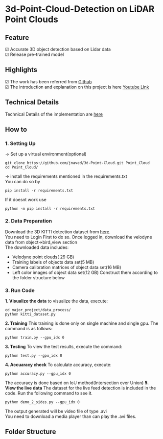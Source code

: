 # 3d-Point-Cloud-Detection on LiDAR Point Clouds
## Feature
&#9745; Accurate 3D object detection based on Lidar data  
&#9745; Release pre-trained model  

## Highlights
&#9745; The work has been referred from [Github](https://github.com/maudzung/SFA3D)  
&#9745; The introduction and explanation on this project is here 
[Youtube Link](https://www.youtube.com/watch?v=cPOtULagNnI&t=4858s)  

## Technical Details
Technical Details of the implementation are [here](https://github.com/jnaved/3d-Point-Cloud/edit/main/Technical_Details.md)

## How to
### 1. Setting Up
&#8594; Set up a virtual environment(optional)  
```
git clone https://github.com/jnaved/3d-Point-Cloud.git Point_Cloud
cd Point_Cloud/
```
&#8594; install the requirements mentioned in the requirements.txt  
You can do so by   
```
pip install -r requirements.txt
```
If it doesnt work use  
```
python -m pip install -r requirements.txt
```
### 2. Data Preparation
Download the 3D KITTI detection dataset from [here](https://s3.eu-central-1.amazonaws.com/avg-kitti/data_object_velodyne.zip).  
You need to Login First to do so. Once logged in, download the velodyne data from object->bird_view section  
The downloaded data includes:
- Velodyne point clouds( 29 GB)
- Training labels of objects data set(5 MB)
- Camera calibration matrices of object data set(16 MB)
- Left color images of object data set(12 GB)
Construct them according to the folder structure below
### 3. Run Code
**1. Visualize the data**
to visualize the data, execute:
```
cd major_project/data_process/
python kitti_dataset.py
```
**2. Training**
This training is done only on single machine and single gpu. The command is as follows:
```
python train.py --gpu_idx 0
```
**3. Testing**
To view the test results, execute the command:
```
python test.py --gpu_idx 0
```
**4. Accuaracy check**
To calculate accuracy, execute:
```
python accuracy.py --gpu_idx 0
```
The accuracy is done based on IoU method(Intersection over Union)
**5. View the live data**
The dataset for the live feed detection is included in the code. Run the following command to see it.
```
python demo_2_sides.py --gpu_idx 0
```
The output generated will be video file of type .avi  
You need to download a media player than can play the .avi files.
## Folder Structure
